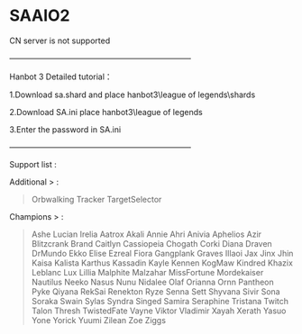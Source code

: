 # SAAIO2

CN server is not supported

———————————————————————


Hanbot 3 Detailed tutorial：

1.Download sa.shard and place hanbot3\league of legends\shards

2.Download SA.ini place hanbot3\league of legends

3.Enter the password in SA.ini


———————————————————————

Support list :

Additional > :
> Orbwalking
> Tracker
> TargetSelector

Champions > :
> Ashe 
> Lucian
> Irelia
> Aatrox
> Akali
> Annie
> Ahri
> Anivia
> Aphelios
> Azir
> Blitzcrank
> Brand
> Caitlyn
> Cassiopeia
> Chogath
> Corki
> Diana
> Draven
> DrMundo
> Ekko
> Elise
> Ezreal
> Fiora
> Gangplank
> Graves
> Illaoi
> Jax
> Jinx
> Jhin
> Kaisa
> Kalista
> Karthus
> Kassadin
> Kayle
> Kennen
> KogMaw
> Kindred
> Khazix
> Leblanc
> Lux
> Lillia
> Malphite
> Malzahar
> MissFortune
> Mordekaiser
> Nautilus
> Neeko
> Nasus
> Nunu
> Nidalee
> Olaf
> Orianna
> Ornn
> Pantheon
> Pyke
> Qiyana
> RekSai
> Renekton
> Ryze
> Senna
> Sett
> Shyvana
> Sivir
> Sona
> Soraka
> Swain
> Sylas 
> Syndra 
> Singed
> Samira
> Seraphine
> Tristana
> Twitch
> Talon
> Thresh
> TwistedFate
> Vayne
> Viktor
> Vladimir
> Xayah
> Xerath
> Yasuo
> Yone
> Yorick
> Yuumi
> Zilean
> Zoe
> Ziggs
